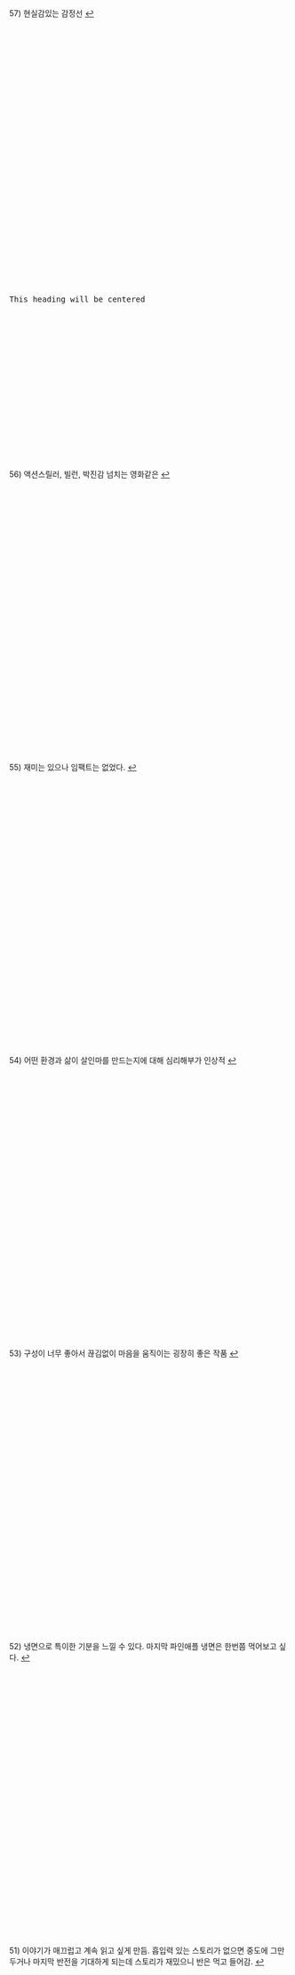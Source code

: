 
<b id="57"></b><br/><br/><br/><br/><br/><br/><br/><br/><br/><br/>
57) 현실감있는 감정선
<a href="javascript:history.back()">↩</a>
<br/><br/><br/><br/><br/><br/><br/><br/><br/><br/><br/><br/><br/><br/><br/><br/><br/><br/><br/><br/>

<pre>










This heading will be centered







</pre>



<b id="56"></b><br/><br/><br/><br/><br/><br/><br/><br/><br/><br/>
56) 액션스릴러, 빌런, 박진감 넘치는 영화같은
<a href="javascript:history.back()">↩</a>
<br/><br/><br/><br/><br/><br/><br/><br/><br/><br/><br/><br/><br/><br/><br/><br/><br/><br/><br/><br/>

<b id="55"></b><br/><br/><br/><br/><br/><br/><br/><br/><br/><br/>
55) 재미는 있으나 임팩트는 없었다.
<a href="javascript:history.back()">↩</a>
<br/><br/><br/><br/><br/><br/><br/><br/><br/><br/><br/><br/><br/><br/><br/><br/><br/><br/><br/><br/>

<b id="54"></b><br/><br/><br/><br/><br/><br/><br/><br/><br/><br/>
54) 어떤 환경과 삶이 살인마를 만드는지에 대해 심리해부가 인상적
<a href="javascript:history.back()">↩</a>
<br/><br/><br/><br/><br/><br/><br/><br/><br/><br/><br/><br/><br/><br/><br/><br/><br/><br/><br/><br/>

<b id="53"></b><br/><br/><br/><br/><br/><br/><br/><br/><br/><br/>
53) 구성이 너무 좋아서 끊김없이 마음을 움직이는 굉장히 좋은 작품
<a href="javascript:history.back()">↩</a>
<br/><br/><br/><br/><br/><br/><br/><br/><br/><br/><br/><br/><br/><br/><br/><br/><br/><br/><br/><br/>

<b id="52"></b><br/><br/><br/><br/><br/><br/><br/><br/><br/><br/>
52) 냉면으로 특이한 기분을 느낄 수 있다. 마지막 파인애플 냉면은 한번쯤 먹어보고 싶다.
<a href="javascript:history.back()">↩</a>
<br/><br/><br/><br/><br/><br/><br/><br/><br/><br/><br/><br/><br/><br/><br/><br/><br/><br/><br/><br/>

<b id="51"></b><br/><br/><br/><br/><br/><br/><br/><br/><br/><br/>
51) 이야기가 매끄럽고 계속 읽고 싶게 만듬. 흡입력 있는 스토리가 없으면 중도에 그만두거나 마지막 반전을 기대하게 되는데 스토리가 재밌으니 반은 먹고 들어감.
<a href="javascript:history.back()">↩</a>
<br/><br/><br/><br/><br/><br/><br/><br/><br/><br/><br/><br/><br/><br/><br/><br/><br/><br/><br/><br/>

<b id="50"></b><br/><br/><br/><br/><br/><br/><br/><br/><br/><br/>
50) 무난했다. 이 때도 좋은 추리 작품들이 꽤 많았다는 것을 알게되었고, 일찍 알았다면 더 좋지 않았을까 하고 생각함
<a href="javascript:history.back()">↩</a>
<br/><br/><br/><br/><br/><br/><br/><br/><br/><br/><br/><br/><br/><br/><br/><br/><br/><br/><br/><br/>

<b id="49"></b><br/><br/><br/><br/><br/><br/><br/><br/><br/><br/>
49) 작품속으로 들어간 듯한 착각이 들 정도로 생생한 묘사와 심리적 공포가 소름이 돋고 눈을 뗄 수 없었다.
<a href="javascript:history.back()">↩</a>
<br/><br/><br/><br/><br/><br/><br/><br/><br/><br/><br/><br/><br/><br/><br/><br/><br/><br/><br/><br/>

<b id="48"></b><br/><br/><br/><br/><br/><br/><br/><br/><br/><br/>
48) 가족을 잃은 슬픔을 주인공을 통해 처절하게 느낄 수 있었다. 내용이 부드럽게 진행되어 순식간에 읽혔다. 마지막 반전도 좋았음.
<a href="javascript:history.back()">↩</a>
<br/><br/><br/><br/><br/><br/><br/><br/><br/><br/><br/><br/><br/><br/><br/><br/><br/><br/><br/><br/>

<b id="47"></b><br/><br/><br/><br/><br/><br/><br/><br/><br/><br/>
47) 추리마을을 배경으로 그 안에서 벌어지는 일들을 여러 작가를 통해 풀어나가 특색있다. 깊게 인상남는 작품은 없었지만 재미는 있음.
<a href="javascript:history.back()">↩</a>
<br/><br/><br/><br/><br/><br/><br/><br/><br/><br/><br/><br/><br/><br/><br/><br/><br/><br/><br/><br/>

<b id="46"></b><br/><br/><br/><br/><br/><br/><br/><br/><br/><br/>
46) 가볍게 단숨에 읽을 수 있고 현실에 대한 묘사와 풍자, 상상력이 돋보이는 괜찮은 단편집.
<a href="javascript:history.back()">↩</a>
<br/><br/><br/><br/><br/><br/><br/><br/><br/><br/><br/><br/><br/><br/><br/><br/><br/><br/><br/><br/>

<b id="45"></b><br/><br/><br/><br/><br/><br/><br/><br/><br/><br/>
45) 때론 사소한 가능성이 실마리가 되기도 한다. 흐름이 지루하지 않았고 결말부분에 생각해둔 추리가 다 빗나가서 허탈했다. 다음편 계속.
<a href="javascript:history.back()">↩</a>
<br/><br/><br/><br/><br/><br/><br/><br/><br/><br/><br/><br/><br/><br/><br/><br/><br/><br/><br/><br/>

<b id="44"></b><br/><br/><br/><br/><br/><br/><br/><br/><br/><br/>
44) 집 설계도에 숨겨진 비밀은 흥미를 일으키기에 충분했다. 뒤로갈수록 짧은 분량인데도 더 복잡해지는 구성원들과 힘빠지는 전개가 아쉽다.
<a href="javascript:history.back()">↩</a>
<br/><br/><br/><br/><br/><br/><br/><br/><br/><br/><br/><br/><br/><br/><br/><br/><br/><br/><br/><br/>

<b id="43"></b><br/><br/><br/><br/><br/><br/><br/><br/><br/><br/>
43) 사람은 쉽게 변하지 않는다는 사실을 다시금 깨닫게 되었다. 욕망, 폭력, 정치, 이기심, 자기애를 한 인물을 통해 탁월하게 드러냈다.
<a href="javascript:history.back()">↩</a>
<br/><br/><br/><br/><br/><br/><br/><br/><br/><br/><br/><br/><br/><br/><br/><br/><br/><br/><br/><br/>

<b id="42"></b><br/><br/><br/><br/><br/><br/><br/><br/><br/><br/>
42) 계속 파고들며 하나씩 발견해가는 과정에서 희열감 비슷한 것을 느꼈고 문체가 적응될 때쯤부터 순식간에 마지막 페이지를 볼 수 있음.
<a href="javascript:history.back()">↩</a>
<br/><br/><br/><br/><br/><br/><br/><br/><br/><br/><br/><br/><br/><br/><br/><br/><br/><br/><br/><br/>

<b id="41"></b><br/><br/><br/><br/><br/><br/><br/><br/><br/><br/>
41) 미술 관련이라 어려울 것이란 예상을 깸. 쉽게 설명한 유익한 정보와 함께 예술에 대해 깊게 생각해 볼 수 있음.
<a href="javascript:history.back()">↩</a>
<br/><br/><br/><br/><br/><br/><br/><br/><br/><br/><br/><br/><br/><br/><br/><br/><br/><br/><br/><br/>

<b id="40"></b><br/><br/><br/><br/><br/><br/><br/><br/><br/><br/>
40) 최면을 통한 범죄라 신선했다. 킬링타임용으로 손색없음.
<a href="javascript:history.back()">↩</a>
<br/><br/><br/><br/><br/><br/><br/><br/><br/><br/><br/><br/><br/><br/><br/><br/><br/><br/><br/><br/>

<b id="39"></b><br/><br/><br/><br/><br/><br/><br/><br/><br/><br/>
39) 시간여행 그리고 가족이라는 주제로 다양한 장르들을 합쳐놓음. 짧은 문장 구성은 읽는 맛이 있었고 따뜻한 마무리로 여운이 남음
<a href="javascript:history.back()">↩</a>
<br/><br/><br/><br/><br/><br/><br/><br/><br/><br/><br/><br/><br/><br/><br/><br/><br/><br/><br/><br/>

<b id="38"></b><br/><br/><br/><br/><br/><br/><br/><br/><br/><br/>
38) 직소퍼즐 조각처럼 점점 맞춰지는 이야기라 꽤 즐거웠다.
<a href="javascript:history.back()">↩</a>
<br/><br/><br/><br/><br/><br/><br/><br/><br/><br/><br/><br/><br/><br/><br/><br/><br/><br/><br/><br/>

<b id="37"></b><br/><br/><br/><br/><br/><br/><br/><br/><br/><br/>
37) 스포츠카에 대해 자세하게 알 수 있었고 끝에 다다를수록 재밌어지나 앞부분이 지겨웠음.
<a href="javascript:history.back()">↩</a>
<br/><br/><br/><br/><br/><br/><br/><br/><br/><br/><br/><br/><br/><br/><br/><br/><br/><br/><br/><br/>

<b id="36"></b><br/><br/><br/><br/><br/><br/><br/><br/><br/><br/>
36) 으스스한 분위기를 잘 살렸고 초반에 특히 공포스러웠다.
<a href="javascript:history.back()">↩</a>
<br/><br/><br/><br/><br/><br/><br/><br/><br/><br/><br/><br/><br/><br/><br/><br/><br/><br/><br/><br/>

<b id="35"></b><br/><br/><br/><br/><br/><br/><br/><br/><br/><br/>
35) 읽는 내내 끝나지 않았으면 좋겠다고 생각했다. 특히 마지막 단편인 나이프는 정말 재밌었다.
<a href="javascript:history.back()">↩</a>
<br/><br/><br/><br/><br/><br/><br/><br/><br/><br/><br/><br/><br/><br/><br/><br/><br/><br/><br/><br/>

<b id="34"></b><br/><br/><br/><br/><br/><br/><br/><br/><br/><br/>
34) 지루한 부분 없었고, 재밌게 봄.
<a href="javascript:history.back()">↩</a>
<br/><br/><br/><br/><br/><br/><br/><br/><br/><br/><br/><br/><br/><br/><br/><br/><br/><br/><br/><br/>

<b id="33"></b><br/><br/><br/><br/><br/><br/><br/><br/><br/><br/>
33) 지상의 삶에 지쳐 한없이 내려간 후에야 평안을 되찾지만 그것도 다시 위협받는 상황, 희망 같은건 보이지 않음. 인간 내면의 심리를 잘 표현함.
<a href="javascript:history.back()">↩</a>
<br/><br/><br/><br/><br/><br/><br/><br/><br/><br/><br/><br/><br/><br/><br/><br/><br/><br/><br/><br/>

<b id="32"></b><br/><br/><br/><br/><br/><br/><br/><br/><br/>
32)<br/>
**(아버지라는 이름으로)** 결말이 쉽게 예상되어 긴장감이 떨어짐<br/>
**(회귀)** 가볍게 읽은 짧은 단편, 반전이 크진 않지만 잘 읽혀서 좋았음. <br/>
**(뱀파이어 탐정)** 실제사건을 모티브로 꽤 감동적이었다. <br/>
**(밥통)** 범인시점이라 현장감이 뛰어났고, 속도감 있게 읽힘 <br/>
**(고양이 탐정 주관식의 분투)** 마음 따뜻해지는 고양이 찾기<br/>
**(탐정 박문수 - 성균관 살인사건 3)** 1,2 아직 안봄
<a href="javascript:history.back()">↩</a>
<br/><br/><br/><br/><br/><br/><br/><br/><br/><br/><br/><br/><br/><br/><br/><br/><br/><br/><br/><br/>

<b id="31"></b><br/><br/><br/><br/><br/><br/><br/><br/><br/><br/>
31) 쌓아올린 과정은 좋았으나 마지막의 감동과 임팩트는 다소 약했다.
<a href="javascript:history.back()">↩</a>
<br/><br/><br/><br/><br/><br/><br/><br/><br/><br/><br/><br/><br/><br/><br/><br/><br/><br/><br/><br/>

<b id="30"></b><br/><br/><br/><br/><br/><br/><br/><br/><br/><br/>
30) 나온지 꽤 된 책이지만 요즘나온 책이라해도 손색없을 정도로 현대적인 문체와 논리적인 트릭으로 흡인력이 강했다. 다만 초반의 강렬함이 커서 뒤로갈수록 약간의 지루함이 있었다.
<a href="javascript:history.back()">↩</a>
<br/><br/><br/><br/><br/><br/><br/><br/><br/><br/><br/><br/><br/><br/><br/><br/><br/><br/><br/><br/>

<b id="29"></b><br/><br/><br/><br/><br/><br/><br/><br/><br/><br/>
29) 표지가 고양이라서 궁금해서 집었는데 난데없이 조선시대 이야기라 1차로 놀랐고, 고양이를 찾는 과정에서 추미스가 다 들어있었으며 몰입감이 높아지는 구성, 재밌었다.
<a href="javascript:history.back()">↩</a>
<br/><br/><br/><br/><br/><br/><br/><br/><br/><br/><br/><br/><br/><br/><br/><br/><br/><br/><br/><br/>

<b id="28"></b><br/><br/><br/><br/><br/><br/><br/><br/><br/><br/>
28) 등장인물들의 케미가 좋았으나 유령이 심리적으로 공포스럽진 않아 아쉬웠다.
<a href="javascript:history.back()">↩</a>
<br/><br/><br/><br/><br/><br/><br/><br/><br/><br/><br/><br/><br/><br/><br/><br/><br/><br/><br/><br/>

<b id="27"></b><br/><br/><br/><br/><br/><br/><br/><br/><br/><br/>
27) 재능에 대한 갈망, 열등감, 소문, 회피 등 인간사회의 특성을 잘 나타내었고, 그럼에도 꿋꿋이 살아가는 쓸쓸한 단면을 엿볼 수 있다.
<a href="javascript:history.back()">↩</a>
<br/><br/><br/><br/><br/><br/><br/><br/><br/><br/><br/><br/><br/><br/><br/><br/><br/><br/><br/><br/>

<b id="26"></b><br/><br/><br/><br/><br/><br/><br/><br/><br/><br/>
26) 남녀관계에 대한 이야기, 일상 이야기가 많아서 제 3자의 시선으로 지켜보는 재미가 있음.
<a href="javascript:history.back()">↩</a>
<br/><br/><br/><br/><br/><br/><br/><br/><br/><br/><br/><br/><br/><br/><br/><br/><br/><br/><br/><br/>

<b id="25"></b><br/><br/><br/><br/><br/><br/><br/><br/><br/><br/>
25) 영화를 보는 듯한 느낌이 들었다. 적절한 반전 그리고 따뜻한 마무리
<a href="javascript:history.back()">↩</a>
<br/><br/><br/><br/><br/><br/><br/><br/><br/><br/><br/><br/><br/><br/><br/><br/><br/><br/><br/><br/>

<b id="24"></b><br/><br/><br/><br/><br/><br/><br/><br/><br/><br/>
24) 빨려들어갈 듯한 서술로 이야기를 기묘하지만 따뜻하게 풀어나갔다. 전작인 기요틴도 기대된다.
<a href="javascript:history.back()">↩</a>
<br/><br/><br/><br/><br/><br/><br/><br/><br/><br/><br/><br/><br/><br/><br/><br/><br/><br/><br/><br/>

<b id="23"></b><br/><br/><br/><br/><br/><br/><br/><br/><br/><br/>
23) 관점이 바뀔정도로 몰입해서 재밌게 봤다.
<a href="javascript:history.back()">↩</a>
<br/><br/><br/><br/><br/><br/><br/><br/><br/><br/><br/><br/><br/><br/><br/><br/><br/><br/><br/><br/>

<b id="22"></b><br/><br/><br/><br/><br/><br/><br/><br/><br/><br/>
22) 갑자기 엉뚱하게 타임루프물이 되서 당황했다. 전개가 느리긴 했지만 수사묘사만큼은 현실적이었다.
<a href="javascript:history.back()">↩</a>
<br/><br/><br/><br/><br/><br/><br/><br/><br/><br/><br/><br/><br/><br/><br/><br/><br/><br/><br/><br/>

<b id="21"></b><br/><br/><br/><br/><br/><br/><br/><br/><br/><br/>
21) 새로 범죄현장을 보는게 특이했고, 꽤 잔인하고 무서웠다.
<a href="javascript:history.back()">↩</a>
<br/><br/><br/><br/><br/><br/><br/><br/><br/><br/><br/><br/><br/><br/><br/><br/><br/><br/><br/><br/>

<b id="20"></b><br/><br/><br/><br/><br/><br/><br/><br/><br/><br/>
20) 무난했다. 말투나 설정이 좀 오글거렸지만 그걸 너무 키우지 않고 잘 마무리했다.
<a href="javascript:history.back()">↩</a>
<br/><br/><br/><br/><br/><br/><br/><br/><br/><br/><br/><br/><br/><br/><br/><br/><br/><br/><br/><br/>

<b id="19"></b><br/><br/><br/><br/><br/><br/><br/><br/><br/><br/>
19) 모든게 범인을 잡아넣기 위한 계락이었음이 밝혀질 때 머리를 때리는 듯한 충격이 일었다.
<a href="javascript:history.back()">↩</a>
<br/><br/><br/><br/><br/><br/><br/><br/><br/><br/><br/><br/><br/><br/><br/><br/><br/><br/><br/><br/>

<b id="18"></b><br/><br/><br/><br/><br/><br/><br/><br/><br/><br/>
18) 반전도 꽤 있었고 스토리에 몰입해서 재밌게 봤다.
<a href="javascript:history.back()">↩</a>
<br/><br/><br/><br/><br/><br/><br/><br/><br/><br/><br/><br/><br/><br/><br/><br/><br/><br/><br/><br/>

<b id="17"></b><br/><br/><br/><br/><br/><br/><br/><br/><br/><br/>
17) 큰 반전도 없고 별 재미는 없었음
<a href="javascript:history.back()">↩</a>
<br/><br/><br/><br/><br/><br/><br/><br/><br/><br/><br/><br/><br/><br/><br/><br/><br/><br/><br/><br/>

<b id="16"></b><br/><br/><br/><br/><br/><br/><br/><br/><br/><br/>
16) 통제와 자유에 관한 나의 과거를 관통하는 듯한 이야기, 따뜻한 울림이 되어 기억될 것이다.
<a href="javascript:history.back()">↩</a>
<br/><br/><br/><br/><br/><br/><br/><br/><br/><br/><br/><br/><br/><br/><br/><br/><br/><br/><br/><br/>

<b id="15"></b><br/><br/><br/><br/><br/><br/><br/><br/><br/><br/>
15) 엄마가 된다는 것의 무거움을 알 수 있었다. 간접체험할 수 있어서 좋았다.
<a href="javascript:history.back()">↩</a>
<br/><br/><br/><br/><br/><br/><br/><br/><br/><br/><br/><br/><br/><br/><br/><br/><br/><br/><br/><br/>

<b id="14"></b><br/><br/><br/><br/><br/><br/><br/><br/><br/><br/>
14) 처음엔 이 무슨 말같지도 않은 소린가 싶었는데 마지막을 보고 충격을 받고 납득하게 되었다. 엄청난 스토리다.
<a href="javascript:history.back()">↩</a>
<br/><br/><br/><br/><br/><br/><br/><br/><br/><br/><br/><br/><br/><br/><br/><br/><br/><br/><br/><br/>

<b id="13"></b><br/><br/><br/><br/><br/><br/><br/><br/><br/><br/>
13) 권력과 배신을 통해 보는 내내 긴장하게 만듬. 음 역시 사람은 단순히 믿을 수 없다는 것을 알게됨
<a href="javascript:history.back()">↩</a>
<br/><br/><br/><br/><br/><br/><br/><br/><br/><br/><br/><br/><br/><br/><br/><br/><br/><br/><br/><br/>

<b id="12"></b><br/><br/><br/><br/><br/><br/><br/><br/><br/>
12)<br/>
**(얼음땡)** 세계관이 이해가 안갔고, 무섭지도 않았다.<br/>
**(혼숨)** 어릴 때 학교괴담보고 무서웠던 기억이 떠올랐다. 따라해보고 싶을 만큼  방법이 자세해서 현실감이 들었고, 아이스픽을 이용한 부분도 좋았다.<br/>
**(야, 놀자!)** 잔잔한 힐링물, 긴박함 없이 가끔은 이런 스토리도 괜찮은 듯. <br/>
**(불망비)** 마지막까지의 과정이 너무 지루했다.
<a href="javascript:history.back()">↩</a>
<br/><br/><br/><br/><br/><br/><br/><br/><br/><br/><br/><br/><br/><br/><br/><br/><br/><br/><br/><br/>

<b id="11"></b><br/><br/><br/><br/><br/><br/><br/><br/><br/>
11)<br/>
**(죽일 생각은 없었어)** 경쾌하게 살인을 하는 주인공이 마음에 들었다.<br/>
**(알렉산드리아의 거울)** 과몰입이 만든 정체성, 가장 잔인한 것은 생각하지 않는 것.<br/>
**(좋아서가 아냐)** 끝까지 집중해서 봤다. 뒤집어서 생각하는 게 이렇게 재밌을 수 있구나 하고 느꼈음.<br/>
**(나뭇가지가 있었어)** 착취를 다룸. 교수와 연구원들이 나오고 적나라한 묘사에 등장인물들 처럼 마음이 착잡했다. 그저 완벽한 계획에 박수를..<br/>
**(사일런트 디스코)** 역할의 굴레, 그리고 초점과 방향을 잃은 반복적 세계에서 인간은 인간성을 논할 수 있을까. 텍스트를 보는 내내 꿈꾸는 듯 느껴졌다. 환상문학의 매력이 고스란히 전해졌다.
<a href="javascript:history.back()">↩</a>
<br/><br/><br/><br/><br/><br/><br/><br/><br/><br/><br/><br/><br/><br/><br/><br/><br/><br/><br/><br/>

<b id="10"></b><br/><br/><br/><br/><br/><br/><br/><br/><br/>
10)<br/>
**(콩쥐살인사건)** 재밌고 살짝 잔인함. 보이는게 다가 아니었다! 판타지스러운 물건들이 나오지만 잘 어울렸다.<br/>
**(나무꾼의 대위기)** 덫에 걸린 위기의 나무꾼이 겪는 무서운 하루. 막장드라마 만큼 흥미진진하다.<br/>
**(살인귀 vs 식인귀)** 헉.. 매우 잔인했다. 식인귀 때는 끔찍해서 소름이 돋았고 살인귀가 슬래셔물 찍을 땐 광기가 그대로 전해졌다. 다음편이 기대된다.<br/>
**(연쇄 도살마)** 꿈과 희망이 없어서 참혹했다. 설정이 재밌었음.<br/>
**(스위치)** 교환이라는 주제로 끝나고도 생각할 게 많은 이야기
<a href="javascript:history.back()">↩</a>
<br/><br/><br/><br/><br/><br/><br/><br/><br/><br/><br/><br/><br/><br/><br/><br/><br/><br/><br/><br/>

<b id="9"></b><br/><br/><br/><br/><br/><br/><br/><br/><br/>
9)<br/>
**(40원)** 약간 과하긴 했지만 40원으로 이렇게 흥미진진한 스토리가 나올 수 있다니.. 숨가쁜 전개와 복선이 좋았음.<br/>
**(40피트 건물 괴사건)** 논리적으로 추리를 펼치는 등장인물들과 같이 추리해보는 재미가 있었다. <br/>
**(40개의 뼈)** 책임과 상실에 대한 감정 묘사가 강렬했고, 슬펐다. 마지막에 의외의 사실을 알게되서 놀랐다!<br/>
**(드라이버에 40번 찔린 시체에 관하여)** 추리문제 형식이어서 독특했다. 큰 반전은 없었고, 예상했던 범인이었다.<br/>
**(40일)** 이용하고 이용당하는 무난한 내용이었다.<br/>
**(40선: 영혼을 죽이는 선)** 내용이 너무 슬펐고, 뉴스에서나 접하던 현실을 비록 가상이지만 가까이서 볼 수 있어서 그러한 사건이 더 안타깝게 느껴졌다.<br/>
**(알리바바와 40인의 도적)** 탄탄하지 않은 스토리에 결말도 급하게 끝낸느낌
<a href="javascript:history.back()">↩</a>
<br/><br/><br/><br/><br/><br/><br/><br/><br/><br/><br/><br/><br/><br/><br/><br/><br/><br/><br/><br/>

<b id="8"></b><br/><br/><br/><br/><br/><br/><br/><br/><br/><br/>
8) 범죄 없는 마을이란 타이틀을 지키기 위한 마을 주민 각자의 노력과 그것들이 모여 만들어내는 기막힌 범죄 그리고 몇 번을 뒤집는 반전이 인상적임. 정말 탄탄한 스토리라 감탄하면서 마지막 페이지를 덮었다.
<a href="javascript:history.back()">↩</a>
<br/><br/><br/><br/><br/><br/><br/><br/><br/><br/><br/><br/><br/><br/><br/><br/><br/><br/><br/><br/>

<b id="7"></b><br/><br/><br/><br/><br/><br/><br/><br/><br/>
7)<br/>
**(추적=코난을 찾아라)** 리뷰함<br/>
**(소음)** 치밀한 트릭을 하나씩 추리해내는 아이들을 보는 게 뭔가 가슴벅찼다.<br/>
**(상흔)** 순수함이 돋보였고, 일상적인 내용이라 더 정감이 갔다. 읽다보니 어느새 끝<br/>
**(토끼)** 여러가지 추리가 흥미로웠다 특히 갑자기 공포물로 바뀌는 게 재밌었다.<br/>
**(코난)** 우정이 시작된 계기, 흐뭇하게 지켜봄.<br/>
**(꼬마)** 귀신을 보는 꼬마와 이후 벌어지는 예언과도 같은 미스터리한 일들이 공포를 준다. 오싹하다.<br/><br/>
**총평:** 어릴 때 주변을 보면 마냥 순수하지는 않았다. 미화된 부분이 상당하다. 하지만 그 때만의 즐거움이 있었다. 탐정단을 결성한 아이들을 보면서  그들의 눈으로 다시 어릴 때로 돌아간 기분을 느꼈다. 소중한 기억으로 남을 것 같다.
<a href="javascript:history.back()">↩</a>
<br/><br/><br/><br/><br/><br/><br/><br/><br/><br/><br/><br/><br/><br/><br/><br/><br/><br/><br/><br/>

<b id="6"></b><br/><br/><br/><br/><br/><br/><br/><br/><br/><br/>
6) 밀실 살인보단 살인 후 밀실이라는 말에 고개를 끄덕였다. 전반적으로 가라앉은 분위기라 살짝 지루한 감이 있었음에도 라플레시아의 숨겨진 의미, 사이비, 마약 등 흥미로운 요소들이 잘 어우러져 끝까지 몰입할 수 있었다. 잘 만든 영화같은 느낌이 들었다.
<a href="javascript:history.back()">↩</a>
<br/><br/><br/><br/><br/><br/><br/><br/><br/><br/><br/><br/><br/><br/><br/><br/><br/><br/><br/><br/>

<b id="5"></b><br/><br/><br/><br/><br/><br/><br/><br/><br/>
5)<br/>
**(무구한 살의)** 계산된 무구함이 소름이었다.<br/>
**(합리적 살의)** 휙휙 읽기 좋음<br/>
**(보이지 않는 살의)** 꽤 특이한 반전이라 오.. 하면서 봤다.<br/>
**(백색살의)** 리뷰함<br/>
**(영광의 살의)** 큭큭 영광스런 데스코미디<br/>
**(시기의 살의)** 이런 킬러도 있구나 싶었다. 볼만했음.
<a href="javascript:history.back()">↩</a>
<br/><br/><br/><br/><br/><br/><br/><br/><br/><br/><br/><br/><br/><br/><br/><br/><br/><br/><br/><br/>

<b id="4"></b><br/><br/><br/><br/><br/><br/><br/><br/><br/><br/>
4) 특이하게 집 호수로 모든걸 설명함. 이것도 기억못하다니 난 바보인가 싶다가 나중되면 숫자만 봐도 떠오름. 재미도 있었지만 교훈적이면서 꽤 여운이 남았음.
<a href="javascript:history.back()">↩</a>
<br/><br/><br/><br/><br/><br/><br/><br/><br/><br/><br/><br/><br/><br/><br/><br/><br/><br/><br/><br/>

<b id="3"></b><br/><br/><br/><br/><br/><br/><br/><br/><br/>
3)<br/>
**(범인은 한 명이다)** 여기서 큰 반전이 나올 수 있을까 싶었는데 예상대로 조금 뻔한 스토리였음.동기가 단순하고 납득이 잘 안됨.<br/>
**(국선변호인의 최종 변론)** 범행 동기가 충분하지 않음. 분명 더 나은 길이 있었기 때문에 의문이 들었다.<br/>
**(미니멀 라이프)** 무난하게 보기 좋은 탐정&조수 소설. 조수가 다했다.<br/>
**(용서)** 생각 없이 읽기 좋은 휴먼드라마였다. 마무리가 나쁘지 않았다.<br/>
**(인생의 무게)** 복선 그리고 눈에 보일듯 말듯한 반전이 절묘하게 조합해 재밌는 연출이 되었다.<br/>
**(백색살의)** 불에 타죽은 시체가 미스테리 했고 반전도 무난했다. 일정 스탠스로 이야기가 흘러가서 중간부터 집중력이 흐려짐.
<a href="javascript:history.back()">↩</a>
<br/><br/><br/><br/><br/><br/><br/><br/><br/><br/><br/><br/><br/><br/><br/><br/><br/><br/><br/><br/>

<b id="2"></b><br/><br/><br/><br/><br/><br/><br/><br/><br/><br/>
2) 안면인식장애를 가진 형사와 현장에 항상 마지막 '반전'이 뜯긴 추리소설을 두고 가는 연속(?)살인마를 쫓아가는 추리소설.
같은 장소를 반복적으로 다뤄 중간부터 살짝 지루한 느낌이 들었고 반전은 있었지만 크게 와닿진 않았다. 사소한 대화를 줄이고 반전의 핵심인물들의 과거를 넣어 좀 더 감정적으로 몰입하게끔 스토리를 넣었으면 더 자연스럽고 좋았을 것 같다.
<a href="javascript:history.back()">↩</a>
<br/><br/><br/><br/><br/><br/><br/><br/><br/><br/><br/><br/><br/><br/><br/><br/><br/><br/><br/><br/>

<b id="1"></b><br/><br/><br/><br/><br/><br/><br/><br/><br/>
1)<br/>
**(긴하루)** 길고 어두운 하루를 살아내는 누군가를 관찰할 수 있었다. 현실의 우울함을 옮겨놓은 것 같았다. 이빨 묘사가 생생해서 조금 섬뜩했다.<br/>
**(에덴의 아이들)** 탐정을 주인공으로 재밌게 풀어나갔음. 후편이 기대됨. 가볍게 읽기 좋았다.<br/>
**(코난을 찾아라)** 이상하다 싶은 느낌은 있었는데 상상도 못한 반전이었다. 잔혹한 범인의 독백이 몰입감을 높였고 무서우면서도 웃음 포인트가 많아서 아주 재밌게 봤음.<br/>
**(약육강식)** 캐릭터에 몰입이 잘 안되었고 내용이 재밌진 않았다.<br/>
**(어떤 자살)** 기자와 대화체가 메인인 완성도 높은 추리소설은 처음 봤음. 이런 건 다 어떻게 아셨을까 싶은 디테일이 집중하게 만들고 사람마다 말투나 분위기가 찰떡이라 살아움직이는 느낌이었음. 갑자기 쏟아지는 반전에 어질어질한건 덤.<br/>
**(고난도 살인)** 근미래, 메타버스가 배경이며 캐릭터에 입체감이 있었다. 가상과 현실의 괴리가 좋았다. 마지막은 아쉬웠다.<br/>
**(튤립과 꽃삽, 접힌 우산)** 어딘가 이상한 엄마를 통해 읽는 사람의 심리 또한 미묘하게 뒤틈. 등장인물들의 덤덤함이 무서움을 배가함.<br/>
**(공짜는 없다)** 죄책감이 어떻게 인생을 파괴하는지 주인공의 심리를 따라가며 겪어 볼 수 있었다.
<a href="javascript:history.back()">↩</a>
<br/><br/><br/><br/><br/><br/><br/><br/><br/><br/><br/><br/><br/><br/><br/><br/><br/><br/><br/><br/>
